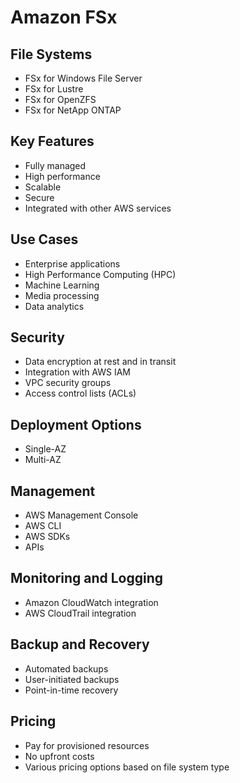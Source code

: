 # Amazon FSx

## File Systems
- FSx for Windows File Server
- FSx for Lustre
- FSx for OpenZFS
- FSx for NetApp ONTAP

## Key Features
- Fully managed
- High performance
- Scalable
- Secure
- Integrated with other AWS services

## Use Cases
- Enterprise applications
- High Performance Computing (HPC)
- Machine Learning
- Media processing
- Data analytics

## Security
- Data encryption at rest and in transit
- Integration with AWS IAM
- VPC security groups
- Access control lists (ACLs)

## Deployment Options
- Single-AZ
- Multi-AZ

## Management
- AWS Management Console
- AWS CLI
- AWS SDKs
- APIs

## Monitoring and Logging
- Amazon CloudWatch integration
- AWS CloudTrail integration

## Backup and Recovery
- Automated backups
- User-initiated backups
- Point-in-time recovery

## Pricing
- Pay for provisioned resources
- No upfront costs
- Various pricing options based on file system type
